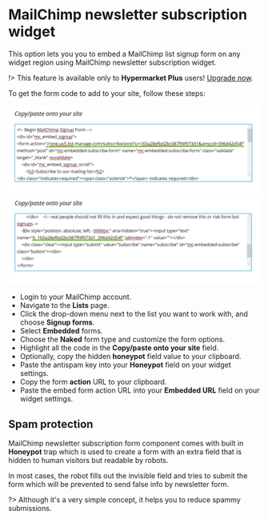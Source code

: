 # MailChimp newsletter subscription widget

This option lets you you to embed a MailChimp list signup form on any widget region using MailChimp newsletter subscription widget.

!> This feature is available only to **Hypermarket Plus** users! [Upgrade now](https://www.mypreview.one).

To get the form code to add to your site, follow these steps:

![MailChimp forml](img/mailchimp-form-action.png)
![MailChimp form honeypot](img/mailchimp-form-honeypot.png)

* Login to your MailChimp account.
* Navigate to the **Lists** page.
* Click the drop-down menu next to the list you want to work with, and choose **Signup forms**.
* Select **Embedded** forms.
* Choose the **Naked** form type and customize the form options.
* Highlight all the code in the **Copy/paste onto your site** field.
* Optionally, copy the hidden **honeypot** field value to your clipboard.
* Paste the antispam key into your **Honeypot** field on your widget settings.
* Copy the form **action** URL to your clipboard.
* Paste the embed form action URL into your **Embedded URL** field on your widget settings.

## Spam protection

MailChimp newsletter subscription form component comes with built in **Honeypot** trap which is used to create a form with an extra field that is hidden to human visitors but readable by robots.

In most cases, the robot fills out the invisible field and tries to submit the form which will be prevented to send false info by newsletter form.

?> Although it's a very simple concept, it helps you to reduce spammy submissions.
